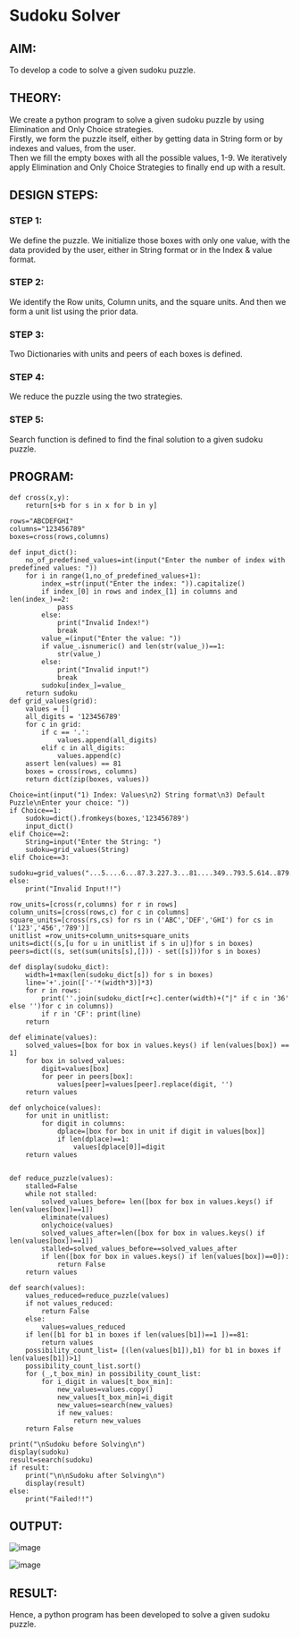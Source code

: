 # Sudoku Solver
## AIM:
To develop a code to solve a given sudoku puzzle.

## THEORY:
We create a python program to solve a given sudoku puzzle by using Elimination and Only Choice strategies.<br>
Firstly, we form the puzzle itself, either by getting data in String form or by indexes and values, from the user.<br>
Then we fill the empty boxes with all the possible values, 1-9. We iteratively apply Elimination and Only Choice Strategies to finally end up with a result.

## DESIGN STEPS:

### STEP 1:
We define the puzzle. We initialize those boxes with only one value, with the data provided by the user, either in String format or in the Index & value format.
### STEP 2:
We identify the Row units, Column units, and the square units. And then we form a unit list using the prior data. 
### STEP 3:
Two Dictionaries with units and peers of each boxes is defined.
### STEP 4:
We reduce the puzzle using the two strategies. 
### STEP 5:
Search function is defined to find the final solution to a given sudoku puzzle.

## PROGRAM:
```
def cross(x,y):
    return[s+b for s in x for b in y]
    
rows="ABCDEFGHI"
columns="123456789"
boxes=cross(rows,columns)

def input_dict():
    no_of_predefined_values=int(input("Enter the number of index with predefined values: "))
    for i in range(1,no_of_predefined_values+1):
        index_=str(input("Enter the index: ")).capitalize()
        if index_[0] in rows and index_[1] in columns and len(index_)==2:
            pass
        else:
            print("Invalid Index!")
            break
        value_=(input("Enter the value: "))
        if value_.isnumeric() and len(str(value_))==1:
            str(value_)
        else:
            print("Invalid input!")
            break
        sudoku[index_]=value_
    return sudoku
def grid_values(grid):
    values = []
    all_digits = '123456789'
    for c in grid:
        if c == '.':
            values.append(all_digits)
        elif c in all_digits:
            values.append(c)
    assert len(values) == 81
    boxes = cross(rows, columns)
    return dict(zip(boxes, values))

Choice=int(input("1) Index: Values\n2) String format\n3) Default Puzzle\nEnter your choice: "))
if Choice==1:
    sudoku=dict().fromkeys(boxes,'123456789')
    input_dict()
elif Choice==2:
    String=input("Enter the String: ")
    sudoku=grid_values(String)
elif Choice==3:
    sudoku=grid_values("...5....6...87.3.227.3...81....349..793.5.614..879....92...3.575.6.87...3....5...")
else:
    print("Invalid Input!!")

row_units=[cross(r,columns) for r in rows]
column_units=[cross(rows,c) for c in columns]
square_units=[cross(rs,cs) for rs in ('ABC','DEF','GHI') for cs in ('123','456','789')]
unitlist =row_units+column_units+square_units
units=dict((s,[u for u in unitlist if s in u])for s in boxes)
peers=dict((s, set(sum(units[s],[])) - set([s]))for s in boxes)

def display(sudoku_dict):
    width=1+max(len(sudoku_dict[s]) for s in boxes)
    line='+'.join(['-'*(width*3)]*3)
    for r in rows:
        print(''.join(sudoku_dict[r+c].center(width)+("|" if c in '36' else '')for c in columns))
        if r in 'CF': print(line)
    return
    
def eliminate(values):
    solved_values=[box for box in values.keys() if len(values[box]) == 1]
    for box in solved_values:
        digit=values[box]
        for peer in peers[box]:
            values[peer]=values[peer].replace(digit, '')
    return values           

def onlychoice(values):
    for unit in unitlist:
        for digit in columns:
            dplace=[box for box in unit if digit in values[box]]
            if len(dplace)==1:
                values[dplace[0]]=digit
    return values
    
                                                                                                                                                       
def reduce_puzzle(values):
    stalled=False
    while not stalled:
        solved_values_before= len([box for box in values.keys() if len(values[box])==1])
        eliminate(values)
        onlychoice(values)
        solved_values_after=len([box for box in values.keys() if len(values[box])==1])
        stalled=solved_values_before==solved_values_after
        if len([box for box in values.keys() if len(values[box])==0]):
            return False
    return values

def search(values):
    values_reduced=reduce_puzzle(values)
    if not values_reduced:
        return False
    else:
        values=values_reduced
    if len([b1 for b1 in boxes if len(values[b1])==1 ])==81:
        return values
    possibility_count_list= [(len(values[b1]),b1) for b1 in boxes if len(values[b1])>1]
    possibility_count_list.sort()
    for (_,t_box_min) in possibility_count_list:
        for i_digit in values[t_box_min]:
            new_values=values.copy()
            new_values[t_box_min]=i_digit
            new_values=search(new_values)
            if new_values:
                return new_values
    return False

print("\nSudoku before Solving\n")
display(sudoku)
result=search(sudoku)
if result:
    print("\n\nSudoku after Solving\n")
    display(result)
else:
    print("Failed!!")
```

## OUTPUT:
![image](https://user-images.githubusercontent.com/75234991/172663885-04dc7a90-17e9-4427-8f63-6ef4bc0a2e83.png)

![image](https://user-images.githubusercontent.com/75234991/172663890-a72bb940-704b-4da8-9e24-e954c32189c1.png)

## RESULT:
Hence, a python program has been developed to solve a given sudoku puzzle.

